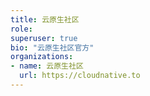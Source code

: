 ```yaml
---
title: 云原生社区
role: 
superuser: true
bio: "云原生社区官方"
organizations:
- name: 云原生社区
  url: https://cloudnative.to
---
```


